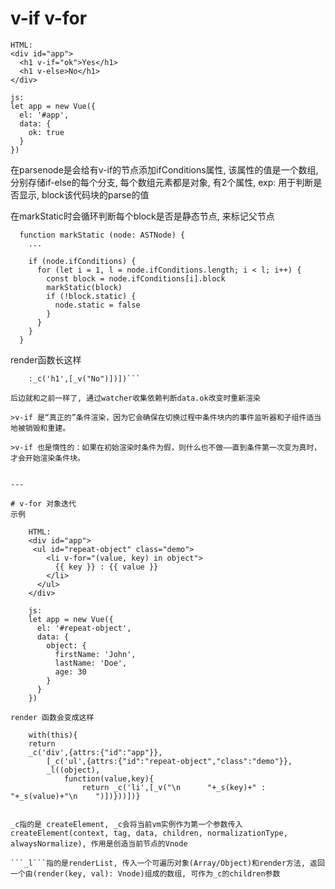 # v-if v-for

	HTML:
	<div id="app">
	  <h1 v-if="ok">Yes</h1>
	  <h1 v-else>No</h1>
	</div>

	js:
	let app = new Vue({
	  el: '#app',
	  data: {
	    ok: true
	  }
	})

在parsenode是会给有v-if的节点添加ifConditions属性, 该属性的值是一个数组, 分别存储if-else的每个分支, 每个数组元素都是对象, 有2个属性, exp: 用于判断是否显示, block该代码块的parse的值

在markStatic时会循环判断每个block是否是静态节点, 来标记父节点

	  function markStatic (node: ASTNode) {
	 	...

	    if (node.ifConditions) {
	      for (let i = 1, l = node.ifConditions.length; i < l; i++) {
	        const block = node.ifConditions[i].block
	        markStatic(block)
	        if (!block.static) {
	          node.static = false
	        }
	      }
		}
	  }

render函数长这样
```_c('div',{attrs:{"id":"app"}},[(ok)?_c('h1',[_v("Yes")])
    :_c('h1',[_v("No")])])```

后边就和之前一样了, 通过watcher收集依赖判断data.ok改变时重新渲染

>v-if 是“真正的”条件渲染，因为它会确保在切换过程中条件块内的事件监听器和子组件适当地被销毁和重建。

>v-if 也是惰性的：如果在初始渲染时条件为假，则什么也不做——直到条件第一次变为真时，才会开始渲染条件块。


---

# v-for 对象迭代
示例

	HTML:
	<div id="app">
	 <ul id="repeat-object" class="demo">
	    <li v-for="(value, key) in object">
	      {{ key }} : {{ value }}
	    </li>
	  </ul>
	</div>

	js:
	let app = new Vue({
	  el: '#repeat-object',
	  data: {
	    object: {
	      firstName: 'John',
	      lastName: 'Doe',
	      age: 30
	    }
	  }
	})

render 函数会变成这样

	with(this){
	return 
	_c('div',{attrs:{"id":"app"}},
		[_c('ul',{attrs:{"id":"repeat-object","class":"demo"}},
		_l((object),
			function(value,key){
				return _c('li',[_v("\n      "+_s(key)+" : "+_s(value)+"\n    ")])}))])}


_c指的是 createElement, _c会将当前vm实例作为第一个参数传入
createElement(context, tag, data, children, normalizationType, alwaysNormalize), 作用是创造当前节点的Vnode

```_l```指的是renderList, 传入一个可遍历对象(Array/Object)和render方法, 返回一个由(render(key, val): Vnode)组成的数组, 可作为_c的children参数